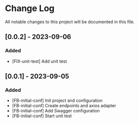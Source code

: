 # Change Log
All notable changes to this project will be documented in this file.

## [0.0.2] - 2023-09-06
### Added
- [FIX-unit-test] Add unit test

## [0.0.1] - 2023-09-05
### Added
- [FB-initial-conf] Init project and configuration
- [FB-initial-conf] Create endpoints and axios adapter
- [FB-initial-conf] Add Swagger configuration
- [FB-initial-conf] Start unit test
